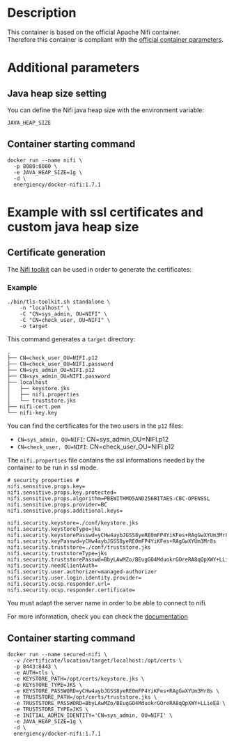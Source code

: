 # Description

This container is based on the official Apache Nifi container.<br/>
Therefore this container is compliant with the [official container parameters](https://hub.docker.com/r/apache/nifi).

# Additional parameters

## Java heap size setting

You can define the Nifi java heap size with the environment variable: 

```
JAVA_HEAP_SIZE
```

## Container starting command

```shell
docker run --name nifi \
  -p 8080:8080 \
  -e JAVA_HEAP_SIZE=1g \
  -d \
  energiency/docker-nifi:1.7.1
```

# Example with ssl certificates and custom java heap size

## Certificate generation

The [Nifi toolkit](https://www.apache.org/dyn/closer.lua?path=/nifi/1.7.1/nifi-toolkit-1.7.1-bin.tar.gz) can be used in order to generate the certificates:

### Example

```shell
./bin/tls-toolkit.sh standalone \ 
    -n "localhost" \ 
    -C "CN=sys_admin, OU=NIFI" \ 
    -C "CN=check_user, OU=NIFI" \ 
    -o target
```

This command generates a `target` directory:

```shell
.
├── CN=check_user_OU=NIFI.p12
├── CN=check_user_OU=NIFI.password
├── CN=sys_admin_OU=NIFI.p12
├── CN=sys_admin_OU=NIFI.password
├── localhost
│   ├── keystore.jks
│   ├── nifi.properties
│   └── truststore.jks
├── nifi-cert.pem
└── nifi-key.key
```

You can find the certificates for the two users in the `p12` files:
- `CN=sys_admin, OU=NIFI`: CN=sys_admin_OU=NIFI.p12
- `CN=check_user, OU=NIFI`: CN=check_user_OU=NIFI.p12 

The `nifi.properties` file contains the ssl informations needed by the container to be run in ssl mode.

```properties
# security properties #
nifi.sensitive.props.key=
nifi.sensitive.props.key.protected=
nifi.sensitive.props.algorithm=PBEWITHMD5AND256BITAES-CBC-OPENSSL
nifi.sensitive.props.provider=BC
nifi.sensitive.props.additional.keys=

nifi.security.keystore=./conf/keystore.jks
nifi.security.keystoreType=jks
nifi.security.keystorePasswd=yCHw4aybJGSS8yeRE0mFP4YiKFes+RAgGwXYUm3Mr8s
nifi.security.keyPasswd=yCHw4aybJGSS8yeRE0mFP4YiKFes+RAgGwXYUm3Mr8s
nifi.security.truststore=./conf/truststore.jks
nifi.security.truststoreType=jks
nifi.security.truststorePasswd=BbyLAwMZo/BEugGO4MduokrGOreRA8qQpXWY+LLieE8
nifi.security.needClientAuth=
nifi.security.user.authorizer=managed-authorizer
nifi.security.user.login.identity.provider=
nifi.security.ocsp.responder.url=
nifi.security.ocsp.responder.certificate=
```

You must adapt the server name in order to be able to connect to nifi.

For more information, check you can check the [documentation](https://docs.hortonworks.com/HDPDocuments/HDF3/HDF-3.2.0/nifi-toolkit/hdf-nifi-toolkit.pdf)

## Container starting command

```shell
docker run --name secured-nifi \
  -v /certificate/location/target/localhost:/opt/certs \
  -p 8443:8443 \
  -e AUTH=tls \
  -e KEYSTORE_PATH=/opt/certs/keystore.jks \
  -e KEYSTORE_TYPE=JKS \
  -e KEYSTORE_PASSWORD=yCHw4aybJGSS8yeRE0mFP4YiKFes+RAgGwXYUm3Mr8s \
  -e TRUSTSTORE_PATH=/opt/certs/truststore.jks \
  -e TRUSTSTORE_PASSWORD=BbyLAwMZo/BEugGO4MduokrGOreRA8qQpXWY+LLieE8 \
  -e TRUSTSTORE_TYPE=JKS \
  -e INITIAL_ADMIN_IDENTITY='CN=sys_admin, OU=NIFI' \
  -e JAVA_HEAP_SIZE=1g \
  -d \
  energiency/docker-nifi:1.7.1
```


 